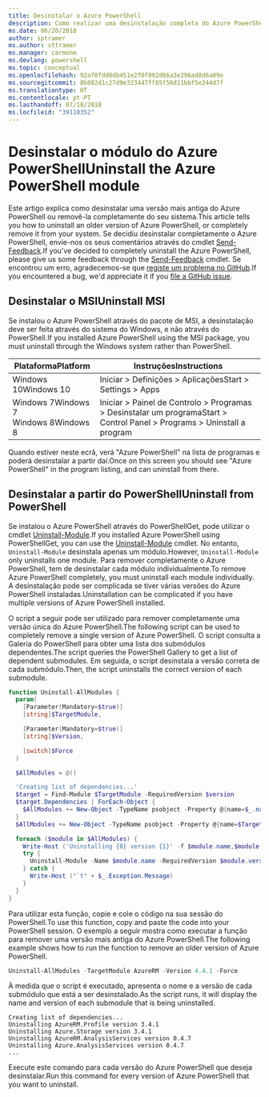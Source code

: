 ```yaml
---
title: Desinstalar o Azure PowerShell
description: Como realizar uma desinstalação completa do Azure PowerShell
ms.date: 06/20/2018
author: sptramer
ms.author: sttramer
ms.manager: carmonm
ms.devlang: powershell
ms.topic: conceptual
ms.openlocfilehash: 92af0fdd8db451e2f0f092d66a3e296ad8d6a09e
ms.sourcegitcommit: 8b882d1c27d9e323447ff85f56d11bbf5e244d7f
ms.translationtype: HT
ms.contentlocale: pt-PT
ms.lasthandoff: 07/18/2018
ms.locfileid: "39110352"
---
```

# <a name="uninstall-the-azure-powershell-module"></a><span data-ttu-id="fea8f-103">Desinstalar o módulo do Azure PowerShell</span><span class="sxs-lookup"><span data-stu-id="fea8f-103">Uninstall the Azure PowerShell module</span></span>

<span data-ttu-id="fea8f-104">Este artigo explica como desinstalar uma versão mais antiga do Azure PowerShell ou removê-la completamente do seu sistema.</span><span class="sxs-lookup"><span data-stu-id="fea8f-104">This article tells you how to uninstall an older version of Azure PowerShell, or completely remove it from your system.</span></span> <span data-ttu-id="fea8f-105">Se decidiu desinstalar completamente o Azure PowerShell, envie-nos os seus comentários através do cmdlet [Send-Feedback](/powershell/module/azurerm.profile/send-feedback).</span><span class="sxs-lookup"><span data-stu-id="fea8f-105">If you've decided to completely uninstall the Azure PowerShell, please give us some feedback through the [Send-Feedback](/powershell/module/azurerm.profile/send-feedback) cmdlet.</span></span>
<span data-ttu-id="fea8f-106">Se encontrou um erro, agradecemos-se que [registe um problema no GitHub](https://github.com/azure/azure-powershell/issues).</span><span class="sxs-lookup"><span data-stu-id="fea8f-106">If you encountered a bug, we'd appreciate it if you [file a GitHub issue](https://github.com/azure/azure-powershell/issues).</span></span>

## <a name="uninstall-msi"></a><span data-ttu-id="fea8f-107">Desinstalar o MSI</span><span class="sxs-lookup"><span data-stu-id="fea8f-107">Uninstall MSI</span></span>

<span data-ttu-id="fea8f-108">Se instalou o Azure PowerShell através do pacote de MSI, a desinstalação deve ser feita através do sistema do Windows, e não através do PowerShell.</span><span class="sxs-lookup"><span data-stu-id="fea8f-108">If you installed Azure PowerShell using the MSI package, you must uninstall through the Windows system rather than PowerShell.</span></span>

| <span data-ttu-id="fea8f-109">Plataforma</span><span class="sxs-lookup"><span data-stu-id="fea8f-109">Platform</span></span> | <span data-ttu-id="fea8f-110">Instruções</span><span class="sxs-lookup"><span data-stu-id="fea8f-110">Instructions</span></span> |
|----------|--------------|
| <span data-ttu-id="fea8f-111">Windows 10</span><span class="sxs-lookup"><span data-stu-id="fea8f-111">Windows 10</span></span> | <span data-ttu-id="fea8f-112">Iniciar > Definições > Aplicações</span><span class="sxs-lookup"><span data-stu-id="fea8f-112">Start > Settings > Apps</span></span> |
| <span data-ttu-id="fea8f-113">Windows 7</span><span class="sxs-lookup"><span data-stu-id="fea8f-113">Windows 7</span></span> </br><span data-ttu-id="fea8f-114">Windows 8</span><span class="sxs-lookup"><span data-stu-id="fea8f-114">Windows 8</span></span> | <span data-ttu-id="fea8f-115">Iniciar > Painel de Controlo > Programas > Desinstalar um programa</span><span class="sxs-lookup"><span data-stu-id="fea8f-115">Start > Control Panel > Programs > Uninstall a program</span></span> |

<span data-ttu-id="fea8f-116">Quando estiver neste ecrã, verá "Azure PowerShell" na lista de programas e poderá desinstalar a partir daí.</span><span class="sxs-lookup"><span data-stu-id="fea8f-116">Once on this screen you should see "Azure PowerShell" in the program listing, and can uninstall from there.</span></span>

## <a name="uninstall-from-powershell"></a><span data-ttu-id="fea8f-117">Desinstalar a partir do PowerShell</span><span class="sxs-lookup"><span data-stu-id="fea8f-117">Uninstall from PowerShell</span></span>

<span data-ttu-id="fea8f-118">Se instalou o Azure PowerShell através do PowerShellGet, pode utilizar o cmdlet [Uninstall-Module](/powershell/module/powershellget/uninstall-module).</span><span class="sxs-lookup"><span data-stu-id="fea8f-118">If you installed Azure PowerShell using PowerShellGet, you can use the [Uninstall-Module](/powershell/module/powershellget/uninstall-module) cmdlet.</span></span> <span data-ttu-id="fea8f-119">No entanto, `Uninstall-Module` desinstala apenas um módulo.</span><span class="sxs-lookup"><span data-stu-id="fea8f-119">However, `Uninstall-Module` only uninstalls one module.</span></span> <span data-ttu-id="fea8f-120">Para remover completamente o Azure PowerShell, tem de desinstalar cada módulo individualmente.</span><span class="sxs-lookup"><span data-stu-id="fea8f-120">To remove Azure PowerShell completely, you must uninstall each module individually.</span></span> <span data-ttu-id="fea8f-121">A desinstalação pode ser complicada se tiver várias versões do Azure PowerShell instaladas.</span><span class="sxs-lookup"><span data-stu-id="fea8f-121">Uninstallation can be complicated if you have multiple versions of Azure PowerShell installed.</span></span>

<span data-ttu-id="fea8f-122">O script a seguir pode ser utilizado para remover completamente uma versão única do Azure PowerShell.</span><span class="sxs-lookup"><span data-stu-id="fea8f-122">The following script can be used to completely remove a single version of Azure PowerShell.</span></span> <span data-ttu-id="fea8f-123">O script consulta a Galeria do PowerShell para obter uma lista dos submódulos dependentes.</span><span class="sxs-lookup"><span data-stu-id="fea8f-123">The script queries the PowerShell Gallery to get a list of dependent submodules.</span></span> <span data-ttu-id="fea8f-124">Em seguida, o script desinstala a versão correta de cada submódulo.</span><span class="sxs-lookup"><span data-stu-id="fea8f-124">Then, the script uninstalls the correct version of each submodule.</span></span>

```powershell
function Uninstall-AllModules {
  param(
    [Parameter(Mandatory=$true)]
    [string]$TargetModule,

    [Parameter(Mandatory=$true)]
    [string]$Version,

    [switch]$Force
  )

  $AllModules = @()

  'Creating list of dependencies...'
  $target = Find-Module $TargetModule -RequiredVersion $version
  $target.Dependencies | ForEach-Object {
    $AllModules += New-Object -TypeName psobject -Property @{name=$_.name; version=$_.requiredversion}
  }
  $AllModules += New-Object -TypeName psobject -Property @{name=$TargetModule; version=$Version}

  foreach ($module in $AllModules) {
    Write-Host ('Uninstalling {0} version {1}' -f $module.name,$module.version)
    try {
      Uninstall-Module -Name $module.name -RequiredVersion $module.version -Force:$Force -ErrorAction Stop
    } catch {
      Write-Host ("`t" + $_.Exception.Message)
    }
  }
}
```

<span data-ttu-id="fea8f-125">Para utilizar esta função, copie e cole o código na sua sessão do PowerShell.</span><span class="sxs-lookup"><span data-stu-id="fea8f-125">To use this function, copy and paste the code into your PowerShell session.</span></span> <span data-ttu-id="fea8f-126">O exemplo a seguir mostra como executar a função para remover uma versão mais antiga do Azure PowerShell.</span><span class="sxs-lookup"><span data-stu-id="fea8f-126">The following example shows how to run the function to remove an older version of Azure PowerShell.</span></span>

```powershell
Uninstall-AllModules -TargetModule AzureRM -Version 4.4.1 -Force
```

<span data-ttu-id="fea8f-127">À medida que o script é executado, apresenta o nome e a versão de cada submódulo que está a ser desinstalado.</span><span class="sxs-lookup"><span data-stu-id="fea8f-127">As the script runs, it will display the name and version of each submodule that is being uninstalled.</span></span>

```output
Creating list of dependencies...
Uninstalling AzureRM.Profile version 3.4.1
Uninstalling Azure.Storage version 3.4.1
Uninstalling AzureRM.AnalysisServices version 0.4.7
Uninstalling Azure.AnalysisServices version 0.4.7
...
```

<span data-ttu-id="fea8f-128">Execute este comando para cada versão do Azure PowerShell que deseja desinstalar.</span><span class="sxs-lookup"><span data-stu-id="fea8f-128">Run this command for every version of Azure PowerShell that you want to uninstall.</span></span>
